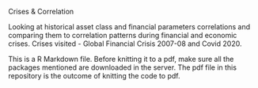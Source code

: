 Crises & Correlation

Looking at historical asset class and financial parameters correlations and comparing them to correlation patterns during financial and economic crises. Crises visited - Global Financial Crisis 2007-08 and Covid 2020.

This is a R Markdown file. Before knitting it to a pdf, make sure all the packages mentioned are downloaded in the server. The pdf file in this repository is the outcome of knitting the code to pdf.
